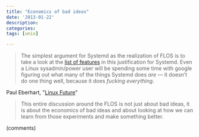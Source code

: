 ```yaml
---
title: "Economics of bad ideas"
date: '2013-01-22'
description:
categories:
tags: [unix]

---
```


> The simplest argument for Systemd as the realization of FLOS is to take a look at the [list of features](http://0pointer.de/blog/projects/why.html) in this justification for Systemd. Even a Linux sysadmin/power user will be spending some time with google figuring out what many of the things Systemd does _are_ &mdash; it doesn’t do one thing well, because it does _fucking everything_.

Paul Eberhart, "[Linux Future](http://www.pappp.net/?p=969)"

> This entire discussion around the FLOS is not just about bad ideas, it is about the economics of bad ideas and about looking at how we can learn from those experiments and make something better. 

(comments)
